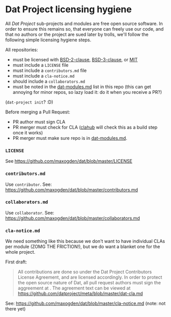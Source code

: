 # Dat Project licensing hygiene

All _Dat Project_ sub-projects and modules are free open source software. In order to ensure this remains so, that everyone can freely use our code, and that no authors or the project are sued later by trolls, we'll follow the following simple licensing hygiene steps.


All repositories:

- must be licensed with [BSD-2-clause](http://opensource.org/licenses/BSD-2-Clause), [BSD-3-clause](http://opensource.org/licenses/BSD-3-Clause), or [MIT](http://opensource.org/licenses/MIT)
- must include a `LICENSE` file
- must include a `contributors.md` file
- must include a `cla-notice.md`
- should include a `collaborators.md`
- must be noted in the [dat-modules.md](dat-modules.md) list in this repo (this can get annoying for minor repos, so lazy load it: do it when you receive a PR?)

(`dat-project init`? :D)


Before merging a Pull Request:

- PR author must sign CLA
- PR merger must check for CLA ([clahub](http://www.clahub.com) will check this as a build step once it works)
- PR merger must make sure repo is in [dat-modules.md](dat-modules.md).


### `LICENSE`

See https://github.com/maxogden/dat/blob/master/LICENSE

### `contributors.md`

Use `contributor`. See: https://github.com/maxogden/dat/blob/master/contributors.md

### `collaborators.md`

Use `collaborator`. See: https://github.com/maxogden/dat/blob/master/collaborators.md

### `cla-notice.md`

We need something like this because we don't want to have individual CLAs per module (ZOMG THE FRICTION!), but we do want a blanket one for the whole project.

First draft:

> All contributions are done so under the Dat Project Contributors License Agreement, and are licensed accordingly. In order to protect the open source nature of Dat, all pull request authors must sign the aggreement at <link>. The agreement text can be viewed at https://github.com/datproject/meta/blob/master/dat-cla.md

See: https://github.com/maxogden/dat/blob/master/cla-notice.md (note: not there yet)
